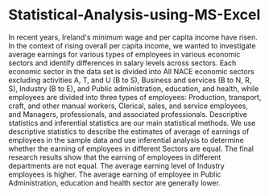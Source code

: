 # Statistical-Analysis-using-MS-Excel

In recent years, Ireland's minimum wage and per capita income have risen. In the context of rising overall per capita income, we wanted to investigate average earnings for various types of employees in various economic sectors and identify differences in salary levels across sectors. Each economic sector in the data set is divided into All NACE economic sectors excluding activities A, T, and U (B to S), Business and services (B to N, R, S), Industry (B to E), and Public administration, education, and health, while employees are divided into three types of employees: Production, transport, craft, and other manual workers, Clerical, sales, and service employees, and Managers, professionals, and associated professionals. Descriptive statistics and inferential statistics are our main statistical methods. We use descriptive statistics to describe the estimates of average of earnings of employees in the sample data and use inferential analysis to determine whether the earning of employees in different Sectors are equal. The final research results show that the earning of employees in different departments are not equal. The average earning level of Industry employees is higher. The average earning of employee in Public Administration, education and health sector are generally lower.
